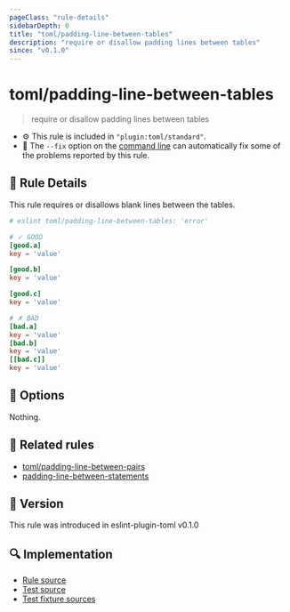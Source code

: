 ```yaml
---
pageClass: "rule-details"
sidebarDepth: 0
title: "toml/padding-line-between-tables"
description: "require or disallow padding lines between tables"
since: "v0.1.0"
---
```

# toml/padding-line-between-tables

> require or disallow padding lines between tables

- :gear: This rule is included in `"plugin:toml/standard"`.
- :wrench: The `--fix` option on the [command line](https://eslint.org/docs/user-guide/command-line-interface#fixing-problems) can automatically fix some of the problems reported by this rule.

## :book: Rule Details

This rule requires or disallows blank lines between the tables.

<eslint-code-block fix>

<!-- eslint-skip -->

```toml
# eslint toml/padding-line-between-tables: 'error'

# ✓ GOOD
[good.a]
key = 'value'

[good.b]
key = 'value'

[good.c]
key = 'value'

# ✗ BAD
[bad.a]
key = 'value'
[bad.b]
key = 'value'
[[bad.c]]
key = 'value'
```

</eslint-code-block>

## :wrench: Options

Nothing.

## :couple: Related rules

- [toml/padding-line-between-pairs]
- [padding-line-between-statements]

[toml/padding-line-between-pairs]: ./padding-line-between-pairs.md
[padding-line-between-statements]: https://eslint.org/docs/rules/padding-line-between-statements

## :rocket: Version

This rule was introduced in eslint-plugin-toml v0.1.0

## :mag: Implementation

- [Rule source](https://github.com/ota-meshi/eslint-plugin-toml/blob/master/src/rules/padding-line-between-tables.ts)
- [Test source](https://github.com/ota-meshi/eslint-plugin-toml/blob/master/tests/src/rules/padding-line-between-tables.ts)
- [Test fixture sources](https://github.com/ota-meshi/eslint-plugin-toml/tree/master/tests/fixtures/rules/padding-line-between-tables)
